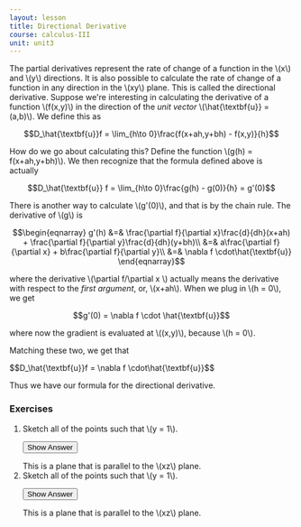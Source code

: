 ```yaml
---
layout: lesson
title: Directional Derivative
course: calculus-III
unit: unit3
---
```


The partial derivatives represent the rate of change of a function in the \\(x\\) and \\(y\\) directions. It is also possible to calculate the rate of change of a function in any direction in the \\(xy\\) plane. This is called the directional derivative. Suppose we're interesting in calculating the derivative of a function \\(f(x,y)\\) in the direction of the *unit vector* \\(\hat{\textbf{u}}  = (a,b)\\). We define this as 

$$D_\hat{\textbf{u}}f = \lim_{h\to 0}\frac{f(x+ah,y+bh) - f(x,y)}{h}$$ 

How do we go about calculating this? Define the function \\(g(h) = f(x+ah,y+bh)\\). We then recognize that the formula defined above is actually 

$$D_\hat{\textbf{u}} f = \lim_{h\to 0}\frac{g(h) - g(0)}{h} = g'(0)$$

There is another way to calculate \\(g'(0)\\), and that is by the chain rule. The derivative of \\(g\\) is 

$$\begin{eqnarray}
g'(h) &=& \frac{\partial f}{\partial x}\frac{d}{dh}(x+ah) + \frac{\partial f}{\partial y}\frac{d}{dh}(y+bh)\\
&=& a\frac{\partial f}{\partial x} + b\frac{\partial f}{\partial y}\\
&=& \nabla f \cdot\hat{\textbf{u}}
\end{eqnarray}$$

where the derivative \\(\partial f/\partial x \\) actually means the derivative with respect to the *first argument*, or, \\(x+ah\\). When we plug in \\(h = 0\\), we get 

$$g'(0) = \nabla f \cdot \hat{\textbf{u}}$$

where now the gradient is evaluated at \\((x,y)\\), because \\(h = 0\\).

Matching these two, we get that 

<div class = "result">
$$D_\hat{\textbf{u}}f = \nabla f \cdot\hat{\textbf{u}}$$ </div>

Thus we have our formula for the directional derivative. 

### Exercises

<ol>
<li> <div> Sketch all of the points such that \(y = 1\). </div>

<button onclick="myFunction('answer2')" class="answerButton">Show Answer</button>
<div  id="answer2" class="answer">
This is a plane that is parallel to the \(xz\) plane. 
</div> </li>
<li> <div> Sketch all of the points such that \(y = 1\). </div>

<button onclick="myFunction('answer2')" class="answerButton">Show Answer</button>
<div  id="answer2" class="answer">
This is a plane that is parallel to the \(xz\) plane. 
</div> </li>
</ol>